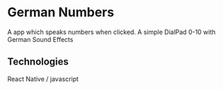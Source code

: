 ﻿# German Numbers
 A app which speaks numbers when clicked.
 A simple DialPad 0-10 with German Sound Effects
 
 ## Technologies 
 React Native / javascript
